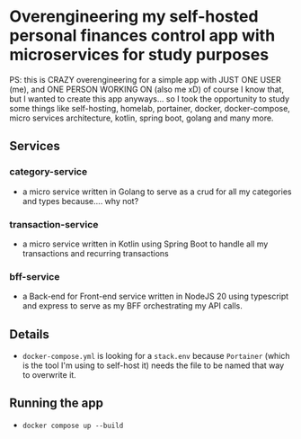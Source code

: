 # Overengineering my self-hosted personal finances control app with microservices for study purposes

PS: this is CRAZY overengineering for a simple app with JUST ONE USER (me), and ONE PERSON WORKING ON (also me xD) of course I know that, but I wanted to create this app anyways... so I took the opportunity to study some things like self-hosting, homelab, portainer, docker, docker-compose, micro services architecture, kotlin, spring boot, golang and many more.

## Services

### category-service

- a micro service written in Golang to serve as a crud for all my categories and types because.... why not?

### transaction-service

- a micro service written in Kotlin using Spring Boot to handle all my transactions and recurring transactions

### bff-service

- a Back-end for Front-end service written in NodeJS 20 using typescript and express to serve as my BFF orchestrating my API calls.

## Details

- `docker-compose.yml` is looking for a `stack.env` because `Portainer` (which is the tool I'm using to self-host it) needs the file to be named that way to overwrite it.

## Running the app

- `docker compose up --build`
